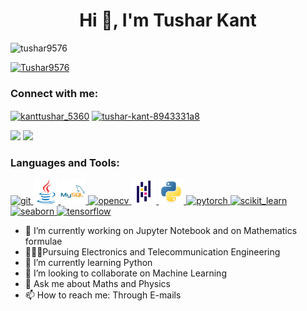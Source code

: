 <h1 align="center">Hi 👋, I'm Tushar Kant</h1>
<p align="left"> <img src="https://komarev.com/ghpvc/?username=Tushar9576&label=Profile%20views&color=0e75b6&style=flat" alt="tushar9576" /> </p>

<p align="left"> <a href="https://github.com/ryo-ma/github-profile-trophy"><img src="https://github-profile-trophy.vercel.app/?username=Tushar9576" alt="Tushar9576" /></a> </p>

<h3 align="left">Connect with me:</h3>
<p align="left">
<a href="https://twitter.com/kanttushar_5360" target="blank"><img align="center" src="https://raw.githubusercontent.com/rahuldkjain/github-profile-readme-generator/master/src/images/icons/Social/twitter.svg" alt="kanttushar_5360" height="30" width="40" /></a>
<a href="https://linkedin.com/in/tushar-kant-8943331a8" target="blank"><img align="center" src="https://raw.githubusercontent.com/rahuldkjain/github-profile-readme-generator/master/src/images/icons/Social/linked-in-alt.svg" alt="tushar-kant-8943331a8" height="30" width="40" /></a>
</p>

<img src="https://github-readme-stats.vercel.app/api?username=Tushar9576&show_icons=true&count_private=true&theme=radical ">
<img  src="https://github-readme-stats.vercel.app/api/top-langs/?username=Tushar9576&theme=dark&hide_langs_below=1" />

<h3 align="left">Languages and Tools:</h3>
<p align="left"> <a href="https://git-scm.com/" target="_blank" rel="noreferrer"> <img src="https://www.vectorlogo.zone/logos/git-scm/git-scm-icon.svg" alt="git" width="40" height="40"/> </a> <a href="https://www.java.com" target="_blank" rel="noreferrer"> <img src="https://raw.githubusercontent.com/devicons/devicon/master/icons/java/java-original.svg" alt="java" width="40" height="40"/> </a> <a href="https://www.mysql.com/" target="_blank" rel="noreferrer"> <img src="https://raw.githubusercontent.com/devicons/devicon/master/icons/mysql/mysql-original-wordmark.svg" alt="mysql" width="40" height="40"/> </a> <a href="https://opencv.org/" target="_blank" rel="noreferrer"> <img src="https://www.vectorlogo.zone/logos/opencv/opencv-icon.svg" alt="opencv" width="40" height="40"/> </a> <a href="https://pandas.pydata.org/" target="_blank" rel="noreferrer"> <img src="https://raw.githubusercontent.com/devicons/devicon/2ae2a900d2f041da66e950e4d48052658d850630/icons/pandas/pandas-original.svg" alt="pandas" width="40" height="40"/> </a> <a href="https://www.python.org" target="_blank" rel="noreferrer"> <img src="https://raw.githubusercontent.com/devicons/devicon/master/icons/python/python-original.svg" alt="python" width="40" height="40"/> </a> <a href="https://pytorch.org/" target="_blank" rel="noreferrer"> <img src="https://www.vectorlogo.zone/logos/pytorch/pytorch-icon.svg" alt="pytorch" width="40" height="40"/> </a> <a href="https://scikit-learn.org/" target="_blank" rel="noreferrer"> <img src="https://upload.wikimedia.org/wikipedia/commons/0/05/Scikit_learn_logo_small.svg" alt="scikit_learn" width="40" height="40"/> </a> <a href="https://seaborn.pydata.org/" target="_blank" rel="noreferrer"> <img src="https://seaborn.pydata.org/_images/logo-mark-lightbg.svg" alt="seaborn" width="40" height="40"/> </a> <a href="https://www.tensorflow.org" target="_blank" rel="noreferrer"> <img src="https://www.vectorlogo.zone/logos/tensorflow/tensorflow-icon.svg" alt="tensorflow" width="40" height="40"/> </a> </p>


- 🔭 I’m currently working on Jupyter Notebook and on Mathematics formulae 
- 👨🏻‍🎓Pursuing Electronics and Telecommunication Engineering
- 🌱 I’m currently learning Python
- 👯 I’m looking to collaborate on Machine Learning
- 💬 Ask me about Maths and Physics
- 📫 How to reach me: Through E-mails
